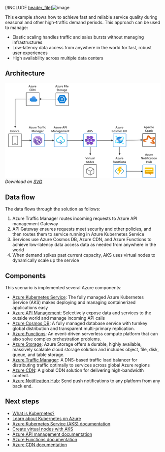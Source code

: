 [!INCLUDE [header_file](../../../includes/sol-idea-header.md)]![image](https://user-images.githubusercontent.com/13895622/112453827-4f591580-8d15-11eb-8356-f577ecb6b26b.png)

This example shows how to achieve fast and reliable service quality during seasonal and other high-traffic demand periods. This approach can be used to manage:

- Elastic scaling handles traffic and sales bursts without managing infrastructures
- Low-latency data access from anywhere in the world for fast, robust user experiences
- High availability across multiple data centers

## Architecture

![Architecture Diagram](../media/aks-demand-spikes.png)
*Download an [SVG](../media/aks-demand-spikes.svg)*

## Data flow

The data flows through the solution as follows:

1. Azure Traffic Manager routes incoming requests to Azure API management Gateway
2. API Gateway ensures requests meet security and other policies, and then routes them to service running in Azure Kubernetes Service
3. Services use Azure Cosmos DB, Azure CDN, and Azure Functions to achieve low-latency data access data as needed from anywhere in the world
4. When demand spikes past current capacity, AKS uses virtual nodes to dynamically scale up the service

## Components

This scenario is implemented several Azure components:

- [Azure Kubernetes Service](https://azure.microsoft.com/services/kubernetes-service/): The fully managed Azure Kubernetes Service (AKS) makes deploying and managing containerized applications easy
- [Azure API Management](https://azure.microsoft.com/services/api-management/): Selectively expose data and services to the outside world and manage incoming API calls
- [Azure Cosmos DB](https://azure.microsoft.com/services/cosmos-db/): A fully managed database service with turnkey global distribution and transparent multi-primary replication.
- [Azure Functions](https://azure.microsoft.com/services/functions/): An event-driven serverless compute platform that can also solve complex orchestration problems.
- [Azure Storage](https://azure.microsoft.com/services/storage/): Azure Storage offers a durable, highly available, massively scalable cloud storage solution and includes object, file, disk, queue, and table storage.
- [Azure Traffic Manager](https://azure.microsoft.com/services/traffic-manager/): A DNS-based traffic load balancer for distributing traffic optimally to services across global Azure regions
- [Azure CDN](https://azure.microsoft.com/services/cdn/): A global CDN solution for delivering high-bandwidth content.
- [Azure Notification Hub](https://azure.microsoft.com/services/notification-hubs/): Send push notifications to any platform from any back end.

## Next steps

- [What is Kubernetes?](https://azure.microsoft.com/topic/what-is-kubernetes/)
- [Learn about Kubernetes on Azure](https://azure.microsoft.com/overview/kubernetes-on-azure/)
- [Azure Kubernetes Service (AKS) documentation](/azure/aks)
- [Create virtual nodes with AKS](/azure/aks/virtual-nodes-portal)
- [Azure API management documentation](/azure/api-management/)
- [Azure Functions documentation](/azure/azure-functions/)
- [Azure CDN documentation](/azure/cdn/)
